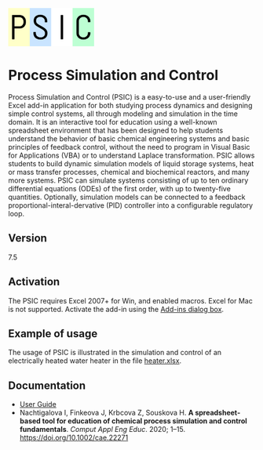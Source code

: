 
<img src="logo.png" alt="PSIC logo" width="175em"/>

# Process Simulation and Control

Process Simulation and Control (PSIC) is a easy-to-use and a user-friendly Excel add-in application for both studying process dynamics and designing simple control systems, all through modeling and simulation in the time domain. It is an interactive tool for education using a well-known spreadsheet environment that has been designed to help students understand the behavior of basic chemical engineering systems and basic principles of feedback control, without the need to program in Visual Basic for Applications (VBA) or to understand Laplace transformation. PSIC allows students to build dynamic simulation models of liquid storage systems, heat or mass transfer processes, chemical and biochemical reactors, and many more systems. PSIC can simulate systems consisting of up to ten ordinary differential equations (ODEs) of the first order, with up to twenty-five quantities. Optionally, simulation models can be connected to a feedback proportional-interal-dervative (PID) controller into a configurable regulatory loop.

## Version
7.5 

## Activation
The PSIC requires Excel 2007+ for Win, and enabled macros. Excel for Mac is not supported. Activate the add-in using the [Add-ins dialog box](https://support.office.com/en-us/article/add-or-remove-add-ins-in-excel-0af570c4-5cf3-4fa9-9b88-403625a0b460).

## Example of usage
The usage of PSIC is illustrated in the simulation and control of an electrically heated water heater in the file [heater.xlsx](heater.xlsx).

## Documentation
* [User Guide](user-guide.pdf)
* Nachtigalova I, Finkeova J, Krbcova Z, Souskova H. **A spreadsheet‐based tool for education of chemical process simulation and control fundamentals**. *Comput Appl Eng Educ*. 2020; 1–15. https://doi.org/10.1002/cae.22271
